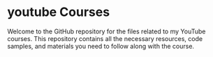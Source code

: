 # youtube Courses

Welcome to the GitHub repository for the files related to my YouTube courses. This repository contains all the necessary resources, code samples, and materials you need to follow along with the course.
